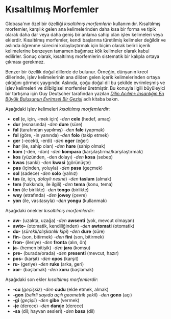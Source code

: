 <h1>Kısaltılmış Morfemler</h1>
<p>
</p>
<p>Globasa'nın özel bir özelliği <em>kısaltılmış morfemlerin</em> kullanımıdır. Kısaltılmış morfemler, karşılık gelen
	ana kelimelerinden daha kısa bir forma ve tipik olarak daha dar veya daha geniş bir anlama sahip olan işlev
	kelimeleri veya eklerdir. Kısaltılmış morfemler, kendi başlarına türetilmiş kelimeler değildir ve aslında öğrenme
	sürecini kolaylaştırmak için biçim olarak belirli içerik kelimelerine benzeyen tamamen bağımsız kök kelimeler olarak
	kabul edilirler. Sonuç olarak, kısaltılmış morfemlerin sistematik bir kalıpla ortaya çıkması gerekmez.</p>
<p>Benzer bir özellik doğal dillerde de bulunur. Örneğin, dünyanın kreol dillerinde, işlev kelimelerinin ana dilden
	gelen içerik kelimelerinden ortaya çıktığını görmek yaygındır. Aslında, çoğu doğal dil bu şekilde evrimleşmiş ve
	işlev kelimeleri ve dilbilgisel morfemler üretmiştir. Bu konuyla ilgili büyüleyici bir tartışma için Guy Deutscher
	tarafından yazılan <a
		href="https://www.amazon.com/Unfolding-Language-Evolutionary-Mankinds-Invention/dp/0805080120/ref=sr_1_1"><em>Dilin
			Açılımı: İnsanlığın En Büyük Buluşunun Evrimsel Bir Gezisi</em></a> adlı kitaba bakın.</p>
<p>Aşağıdaki işlev kelimeleri <em>kısaltılmış morfemlerdir</em>:</p>
<ul>
	<li><strong>cel</strong> (e, için, -mek için) <em>-den</em> <strong>cele</strong> (hedef, amaç)</li>
	<li><strong>dur</strong> (esnasında) <em>-den</em> <strong>dure</strong> (süre)</li>
	<li><strong>fal</strong> (tarafından yapılmış) <em>-den</em> <strong>fale</strong> (yapmak)</li>
	<li><strong>fol</strong> (göre, -in yanında) <em>-den</em> <strong>folo</strong> (takip etmek)</li>
	<li><strong>ger</strong> (-ecekti, -erdi) <em>-den</em> <strong>eger</strong> (eğer)</li>
	<li><strong>har</strong> (ile, sahip olan) <em>-den</em> <strong>hare</strong> (sahip olmak)</li>
	<li><strong>kom</strong> (-den, -dan) <em>-den</em> <strong>kompara</strong> (karşılaştırma/karşılaştırmak)</li>
	<li><strong>kos</strong> (yüzünden, -den dolayı) <em>-den</em> <strong>kosa</strong> (sebep)</li>
	<li><strong>kwas</strong> (sanki) <em>-den</em> <strong>kwasi</strong> (görünüşte)</li>
	<li><strong>pas</strong> (içinden, yoluyla) <em>-den</em> <strong>pasa</strong> (geçmek)</li>
	<li><strong>sol</strong> (sadece) <em>-den</em> <strong>solo</strong> (yalnız)</li>
	<li><strong>tas</strong> (e, için, <em>dolaylı nesne</em>) <em>-den</em> <strong>taslum</strong> (almak)</li>
	<li><strong>tem</strong> (hakkında, ile ilgili) <em>-den</em> <strong>tema</strong> (konu, tema)</li>
	<li><strong>ton</strong> (ile birlikte) <em>-den</em> <strong>tongo</strong> (birlikte)</li>
	<li><strong>wey</strong> (etrafında) <em>-den</em> <strong>jowey</strong> (çevre)</li>
	<li><strong>yon</strong> (ile, vasıtasıyla) <em>-den</em> <strong>yongu</strong> (kullanmak)</li>
</ul>
<p>Aşağıdaki önekler <em>kısaltılmış morfemlerdir</em>:</p>
<ul>
	<li><strong>aw-</strong> (uzakta, uzağa) <em>-den</em> <strong>awsenti</strong> (yok, mevcut olmayan)</li>
	<li><strong>awto-</strong> (otomatik, kendiliğinden) <em>-den</em> <strong>awtomati</strong> (otomatik)</li>
	<li><strong>du-</strong> (<em>sürekli/alışkanlık kipi</em>) <em>-den</em> <strong>dure</strong> (süre)</li>
	<li><strong>fin-</strong> (son, bitirmek) <em>-den</em> <strong>fini</strong> (son, bitirmek)</li>
	<li><strong>fron-</strong> (ileriye) <em>-den</em> <strong>fronta</strong> (alın, ön)</li>
	<li><strong>ja-</strong> (hemen bitişik) <em>-den</em> <strong>jara</strong> (komşu)</li>
	<li><strong>pre-</strong> (burada/orada) <em>-den</em> <strong>presenti</strong> (mevcut, hazır)</li>
	<li><strong>pos-</strong> (karşıt) <em>-den</em> <strong>opos</strong> (karşıt)</li>
	<li><strong>ru-</strong> (geriye) <em>-den</em> <strong>ruke</strong> (arka, geri)</li>
	<li><strong>xor-</strong> (başlamak) <em>-den</em> <strong>xoru</strong> (başlamak)</li>
</ul>
<p>Aşağıdaki son ekler <em>kısaltılmış morfemlerdir</em>:</p>
<ul>
	<li><strong>-cu</strong> (<em>geçişsiz</em>) <em>-den</em> <strong>cudu</strong> (elde etmek, almak)</li>
	<li><strong>-gon</strong> (<em>belirli sayıda açılı geometrik şekil</em>) <em>-den</em> <strong>gono</strong> (açı)
	</li>
	<li><strong>-gi</strong> (<em>geçişli</em>) <em>-den</em> <strong>gibe</strong> (vermek)</li>
	<li><strong>-je</strong> (derece) <em>-den</em> <strong>daraje</strong> (derece)</li>
	<li><strong>-sa</strong> (dil; hayvan sesleri) <em>-den</em> <strong>basa</strong> (dil)</li>
</ul>
<p></p>
